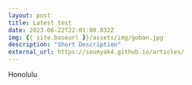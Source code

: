 ```yaml
---
layout: post
title: Latest test
date: 2023-06-22T22:01:00.032Z
img: {{ site.baseurl }}/assets/img/goban.jpg
description: "Short Description"
external_url: https://soumyak4.github.io/articles/
---
```

Honolulu
